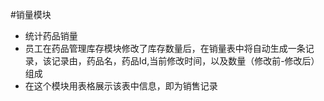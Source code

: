 #销量模块
* 统计药品销量
* 员工在药品管理库存模块修改了库存数量后，在销量表中将自动生成一条记录，该记录由，药品名，药品Id,当前修改时间，以及数量（修改前-修改后）组成
* 在这个模块用表格展示该表中信息，即为销售记录
